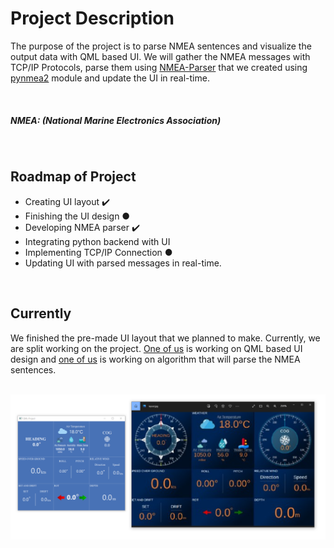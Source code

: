 # Project Description

The purpose of the project is to parse NMEA sentences and visualize the output data with QML based UI. We will gather the NMEA messages with TCP/IP Protocols, parse them using [NMEA-Parser](https://github.com/Alperencode/NMEA-Parser) that we created using [pynmea2](https://github.com/Knio/pynmea2) module and update the UI in real-time.

<br>

##### NMEA: (National Marine Electronics Association)

<br>

## Roadmap of Project

- Creating UI layout ✔️
- Finishing the UI design ●
- Developing NMEA parser ✔️
- Integrating python backend with UI
- Implementing TCP/IP Connection ●
- Updating UI with parsed messages in real-time.

<br>

## Currently

We finished the pre-made UI layout that we planned to make. Currently, we are split working on the project. [One of us](https://github.com/Mehmet-Unluturk) is working on QML based UI design and [one of us](https://github.com/Alperencode) is working on algorithm that will parse the NMEA sentences.

<br>

<img src="img/current.png">